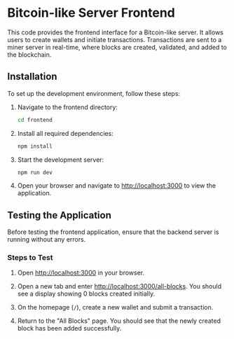 # Bitcoin-like Server Frontend

This code provides the frontend interface for a Bitcoin-like server. It allows users to create wallets and initiate transactions. Transactions are sent to a miner server in real-time, where blocks are created, validated, and added to the blockchain.

## Installation

To set up the development environment, follow these steps:

1. Navigate to the frontend directory:
    ```bash
    cd frontend
    ```

2. Install all required dependencies:
    ```bash
    npm install
    ```

3. Start the development server:
    ```bash
    npm run dev
    ```

4. Open your browser and navigate to [http://localhost:3000](http://localhost:3000) to view the application.

## Testing the Application

Before testing the frontend application, ensure that the backend server is running without any errors.

### Steps to Test

1. Open [http://localhost:3000](http://localhost:3000) in your browser.

2. Open a new tab and enter [http://localhost:3000/all-blocks](http://localhost:3000/all-blocks). You should see a display showing 0 blocks created initially.

3. On the homepage (`/`), create a new wallet and submit a transaction.

4. Return to the "All Blocks" page. You should see that the newly created block has been added successfully.

##
